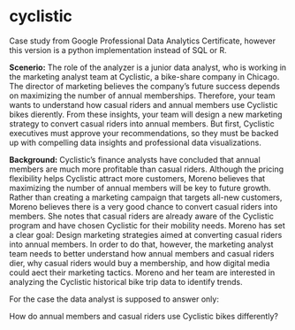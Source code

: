 # cyclistic
Case study from Google Professional Data Analytics Certificate, however this version is a python implementation instead of SQL or R.

**Scenerio:**
The role of the analyzer is a junior data analyst, who is working in the marketing analyst team at Cyclistic, a bike-share company in Chicago. The director of marketing believes the company’s future success depends on maximizing the number of annual memberships. Therefore, your team wants to understand how casual riders and annual members use Cyclistic bikes dierently. From these insights, your team will design a new marketing strategy to convert casual riders into annual members. But first, Cyclistic executives must approve your recommendations, so they must be backed up with compelling data insights and professional data visualizations.

**Background:**
Cyclistic’s finance analysts have concluded that annual members are much more profitable than casual riders. Although the pricing flexibility helps Cyclistic attract more customers, Moreno believes that maximizing the number of annual members will be key to future growth. Rather than creating a marketing campaign that targets all-new customers, Moreno believes there is a very good chance to convert casual riders into members. She notes that casual riders are already aware of the Cyclistic program and have chosen Cyclistic for their mobility needs.
Moreno has set a clear goal: Design marketing strategies aimed at converting casual riders into annual members. In order to do that, however, the marketing analyst team needs to better understand how annual members and casual riders dier, why casual riders would buy a membership, and how digital media could aect their marketing tactics. Moreno and her team are interested in analyzing the Cyclistic historical bike trip data to identify trends.

For the case the data analyst is supposed to answer only:

How do annual members and casual riders use Cyclistic bikes differently?
